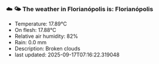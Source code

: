 ### ☁️ 🌤️  The weather in Florianópolis is: Florianópolis

- Temperature: 17.89°C
- On flesh: 17.88°C
- Relative air humidity: 82%
- Rain: 0.0 mm
- Description: Broken clouds
- last updated: 2025-09-17T07:16:22.319048
